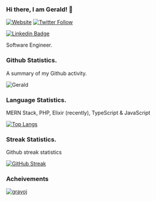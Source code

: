 ### Hi there, I am Gerald! 🥇
[![Website](https://img.shields.io/website?label=grayoj.com&style=for-the-badge&url=https%3A%2F%2Fcodestackr.com)](https://codestackr.com)
[![Twitter Follow](https://img.shields.io/twitter/follow/geraldabuchi?color=1DA1F2&logo=twitter&style=for-the-badge)](https://twitter.com/intent/follow?original_referer=https%3A%2F%2Fgithub.com%2FcodeSTACKr&screen_name=codeSTACKr)

[![Linkedin Badge](https://img.shields.io/badge/-Gerald_Maduabuchi-0e76a8?style=flat&labelColor=0e76a8&logo=linkedin&logoColor=white)](https://ng.linkedin.com/in/gerald-maduabuchi-61bb29233)

Software Engineer. 

### Github Statistics.

A summary of my Github activity.

![Gerald](https://github-readme-stats.vercel.app/api?username=grayoj&hide=contribs,)

### Language Statistics.
MERN Stack, PHP, Elixir (recently), TypeScript & JavaScript
  
[![Top Langs](https://github-readme-stats.vercel.app/api/top-langs/?username=grayoj&layout=compact&langs_count=10)](https://github.com/grayoj/github-readme-stats)


### Streak Statistics.
Github streak statistics

[![GitHub Streak](https://github-readme-streak-stats.herokuapp.com/?user=grayoj)](https://git.io/streak-stats)


### Acheivements

<p align="left"> <a href="https://github.com/ryo-ma/github-profile-trophy"><img src="https://github-profile-trophy.vercel.app/?username=grayoj" alt="grayoj" /></a> </p>
